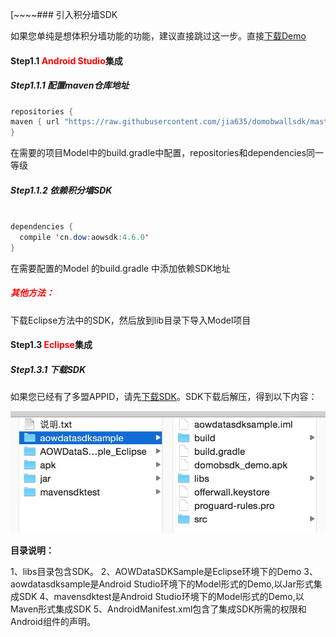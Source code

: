 [~~~~[](http://mobi.domob.cn/developer/sdk](http://mobi.domob.cn/developer/sdk)~~~~)### 引入积分墙SDK

如果您单纯是想体积分墙功能的功能，建议直接跳过这一步。直接[下载Demo](https://www.pgyer.com/domobwalldemo)

#### Step1.1 <b style='color:red'>Android Studio</b>集成

##### Step1.1.1 配置maven仓库地址
```java
repositories {
maven { url "https://raw.githubusercontent.com/jia635/domobwallsdk/master" }
}
```

在需要的项目Model中的build.gradle中配置，repositories和dependencies同一等级

##### Step1.1.2 依赖积分墙SDK
```java

dependencies {
  compile 'cn.dow:aowsdk:4.6.0'
}
```

在需要配置的Model 的build.gradle 中添加依赖SDK地址

##### <b style='color:red'>**其他方法：**</b>

下载Eclipse方法中的SDK，然后放到lib目录下导入Model项目

#### Step1.3 <b style='color:red'>Eclipse</b>集成

##### Step1.3.1 下载SDK

如果您已经有了多盟APPID，请先[下载SDK](http://s.domob.cn/sdk/domob_android_offerwall_sdk-4.3.0.zip)。SDK下载后解压，得到以下内容：

![](/assets/2222.png)

**目录说明：**

1、libs目录包含SDK。
2、AOWDataSDKSample是Eclipse环境下的Demo
3、aowdatasdksample是Android Studio环境下的Model形式的Demo,以Jar形式集成SDK
4、mavensdktest是Android Studio环境下的Model形式的Demo,以Maven形式集成SDK
5、AndroidManifest.xml包含了集成SDK所需的权限和Android组件的声明。

##### 



